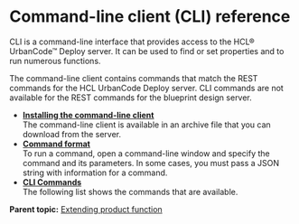# Command-line client \(CLI\) reference

CLI is a command-line interface that provides access to the HCL® UrbanCode™ Deploy server. It can be used to find or set properties and to run numerous functions.

The command-line client contains commands that match the REST commands for the HCL UrbanCode Deploy server. CLI commands are not available for the REST commands for the blueprint design server.

-   **[Installing the command-line client](../../com.ibm.udeploy.reference.doc/topics/cli_install.md)**  
The command-line client is available in an archive file that you can download from the server.
-   **[Command format](../../com.ibm.udeploy.reference.doc/topics/cli_command_format.md)**  
To run a command, open a command-line window and specify the command and its parameters. In some cases, you must pass a JSON string with information for a command.
-   **[CLI Commands](../../com.ibm.udeploy.reference.doc/topics/cli_commands.md)**  
The following list shows the commands that are available.

**Parent topic:** [Extending product function](../../com.ibm.udeploy.doc/topics/c_node_extending.md)

